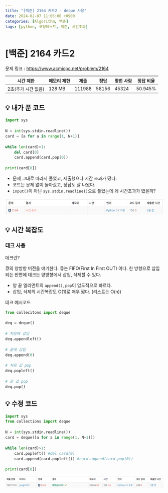 ```yaml
---
title: "[백준] 2164 카드2 - deque 사용"
date: 2024-02-07 11:05:00 +0900
categories: [Algorithm, 백준]
tags: [python, 코딩테스트, 백준, 시간초과]
---
```


# [백준] 2164 카드2
문제 링크 : https://www.acmicpc.net/problem/2164

|시간 제한 | 메모리 제한 |	제출 |	정답 | 맞힌 사람 |	정답 비율 |
|---------|-----------|---------|---------|---------|---------|
|2초(추가 시간 없음) |	128 MB | 111988 |	58156 |	45324 |	50.945%|


## 💡 내가 푼 코드
```python
import sys

N = int(sys.stdin.readline())
card = [a for a in range(1, N+1)]

while len(card)>1:
    del card[0]
    card.append(card.pop(0))

print(card[0])
```
- 문제 그대로 따라서 풀었고, 제출했으나 시간 초과가 떴다.
- 코드는 문제 없이 돌아갔고, 정답도 잘 나왔다.
- `input()`이 아닌 `sys.stdin.readline()`으로 풀었는데 왜 시간초과가 떴을까?

![2164_시간초과](../assets/img/post/백준/2164_시간초과.png)


## 💡 시간 복잡도
### 데크 사용
데크란?

큐의 양방향 버전을 얘기한다. 큐는 FIFO(First In First OUT) 이다. 한 방향으로 삽입되는 반면에 데크는 양방향에서 삽입, 삭제할 수 있다.

- 양 끝 엘리먼트의 `append()`, `pop`이 압도적으로 빠르다.
- 삽입, 삭제의 시간복잡도 O(1)로 매우 짧다. (리스트는 O(n))

데크 예시코드
```python
from collecitons import deque

deq = deque()

# 처음에 삽입
deq.appendleft()

# 끝에 삽입
deq.append(0)

# 처음 값 pop
deq.popleft()

# 끝 값 pop
deq.pop()
```

## 💡 수정 코드
```python
import sys
from collections import deque

N = int(sys.stdin.readline())
card = deque([a for a in range(1, N+1)])

while len(card)>1:
    card.popleft() #del card[0]
    card.append(card.popleft()) #card.append(card.pop(0))

print(card[0])

```
![Alt text](../assets/img/post/백준/2164_성공.png)